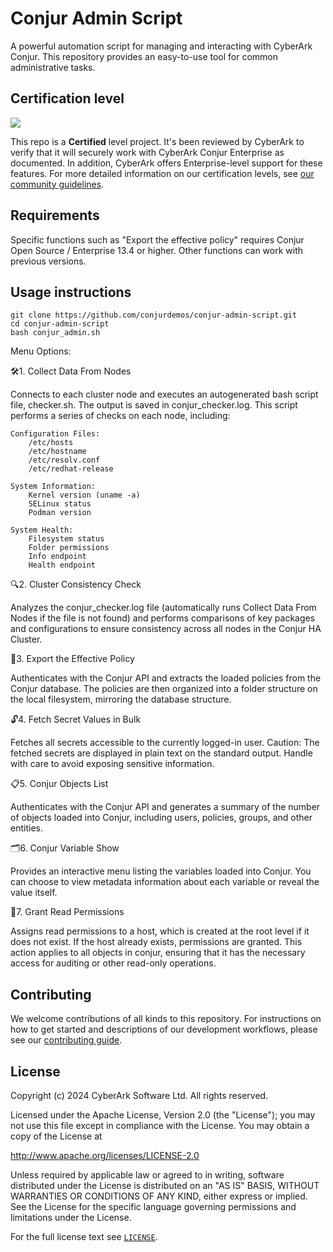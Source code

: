 # Conjur Admin Script
A powerful automation script for managing and interacting with CyberArk Conjur.
This repository provides an easy-to-use tool for common administrative tasks.

## Certification level
![](https://img.shields.io/badge/Certification%20Level-Certified-6C757D?link=https://github.com/cyberark/community/blob/master/Conjur/conventions/certification-levels.md)

This repo is a **Certified** level project. It's been reviewed by CyberArk to verify that it will securely
work with CyberArk Conjur Enterprise as documented. In addition, CyberArk offers Enterprise-level support for these features. For
more detailed  information on our certification levels, see [our community guidelines](https://github.com/cyberark/community/blob/master/Conjur/conventions/certification-levels.md#community).

## Requirements

Specific functions such as "Export the effective policy" requires Conjur Open Source / Enterprise 13.4 or higher.
Other functions can work with previous versions.

## Usage instructions

```
git clone https://github.com/conjurdemos/conjur-admin-script.git
cd conjur-admin-script
bash conjur_admin.sh
```
Menu Options:

🛠1. Collect Data From Nodes

 Connects to each cluster node and executes an autogenerated bash script file, checker.sh. The output is saved in conjur_checker.log. This script performs a series of checks on each node, including:

    Configuration Files:
        /etc/hosts
        /etc/hostname
        /etc/resolv.conf
        /etc/redhat-release

    System Information:
        Kernel version (uname -a)
        SELinux status
        Podman version

    System Health:
        Filesystem status
        Folder permissions
        Info endpoint
        Health endpoint

🔍2. Cluster Consistency Check

 Analyzes the conjur_checker.log file (automatically runs Collect Data From Nodes if the file is not found) and performs comparisons of key packages and configurations to ensure consistency across all nodes in the Conjur HA Cluster.

📂3. Export the Effective Policy

 Authenticates with the Conjur API and extracts the loaded policies from the Conjur database. The policies are then organized into a folder structure on the local filesystem, mirroring the database structure.

🔓4. Fetch Secret Values in Bulk

 Fetches all secrets accessible to the currently logged-in user. Caution: The fetched secrets are displayed in plain text on the standard output. Handle with care to avoid exposing sensitive information.

📋5. Conjur Objects List

 Authenticates with the Conjur API and generates a summary of the number of objects loaded into Conjur, including users, policies, groups, and other entities.

🗂6. Conjur Variable Show

 Provides an interactive menu listing the variables loaded into Conjur. You can choose to view metadata information about each variable or reveal the value itself.

👤7. Grant Read Permissions

 Assigns read permissions to a host, which is created at the root level if it does not exist. If the host already exists, permissions are granted. This action applies to all objects in conjur, ensuring that it has the necessary access for auditing or other read-only operations.

## Contributing

We welcome contributions of all kinds to this repository. For instructions on how to get started and descriptions
of our development workflows, please see our [contributing guide](CONTRIBUTING.md).

## License

Copyright (c) 2024 CyberArk Software Ltd. All rights reserved.

Licensed under the Apache License, Version 2.0 (the "License");
you may not use this file except in compliance with the License.
You may obtain a copy of the License at

   http://www.apache.org/licenses/LICENSE-2.0

Unless required by applicable law or agreed to in writing, software
distributed under the License is distributed on an "AS IS" BASIS,
WITHOUT WARRANTIES OR CONDITIONS OF ANY KIND, either express or implied.
See the License for the specific language governing permissions and
limitations under the License.

For the full license text see [`LICENSE`](LICENSE).

